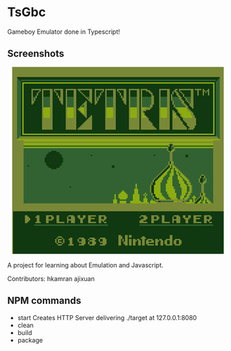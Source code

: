 # TsGbc
Gameboy Emulator done in Typescript!

## Screenshots
<div align="center">
	<img src="https://raw.githubusercontent.com/ajixuan/TsGBC/master/src/html/images/tetris_screen.jpg"></img>
</div>

A project for learning about Emulation and Javascript.

Contributors:
hkamran
ajixuan

## NPM commands
- start
	Creates HTTP Server delivering ./target at 127.0.0.1:8080
- clean
- build
- package




